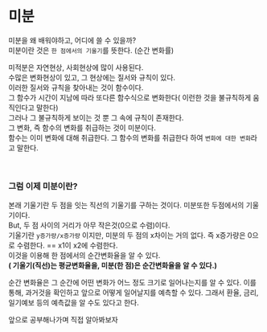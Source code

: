# 미분

미분을 왜 배워야하고, 어디에 쓸 수 있을까?  
미분이란 것은 `한 점에서의 기울기`를 뜻한다. (순간 변화률)  

미적분은 자연현상, 사회현상에 많이 사용된다.  
수많은 변화현상이 있고, 그 현상에는 질서와 규칙이 있다.  
이러한 질서와 규칙을 찾아내는 것이 함수이다.  
그 함수가 시간이 지남에 따라 또다른 함수식으로 변화한다( 이런한 것을 불규칙하게 움직인다고 말한다)  
그러나 그 불규칙하게 보이는 것 뿐 그 속에 규칙이 존재한다.  
그 변화, 즉 함수의 변화를 취급하는 것이 미분이다.  
함수는 이미 변화에 대해 취급한다. 그 함수의 변화를 취급한다 하여 `변화에 대한 변화`라고 말한다.

<br/>

### 그럼 이제 미분이란?
본래 기울기란 두 점을 잇는 직선의 기울기를 구하는 것이다.
미분또한 두점에서의 기울기이다.  
But, 두 점 사이의 거리가 아무 작은것(0으로 수렴)이다.  
기울기란 `y증가량/x증가량` 이지만, 미분의 두 점의 x차이는 거의 없다. 즉 x증가량은 0으로 수렴한다. == x1이 x2에 수렴한다.  
이것을 이용해 한 점에서의 순간변화율을 알 수 있다.  
**( 기울기(직선)는 평균변화율을, 미분(한 점)은 순간변화율을 알 수 있다.)**  

순간 변화율은 그 순간에 어떤 변화가 어느 정도 크기로 일어나는지를 알 수 있다.
이를 통해, 과거것을 확인하고 앞으로 어떻게 일어날지를 예측할 수 있다.
그래서 환율, 금리, 일기예보 등의 예측값을 알 수도 있다고 한다.

앞으로 공부해나가며 직접 알아봐보자


<!-- 도함수(dy/dx) ln,e 정적분,부정적분, 미분방정식 -->